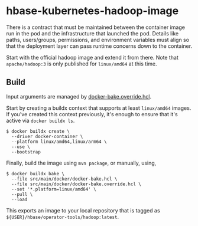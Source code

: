 <!--
 Licensed to the Apache Software Foundation (ASF) under one
 or more contributor license agreements.  See the NOTICE file
 distributed with this work for additional information
 regarding copyright ownership.  The ASF licenses this file
 to you under the Apache License, Version 2.0 (the
 "License"); you may not use this file except in compliance
 with the License.  You may obtain a copy of the License at

     http://www.apache.org/licenses/LICENSE-2.0

 Unless required by applicable law or agreed to in writing, software
 distributed under the License is distributed on an "AS IS" BASIS,
 WITHOUT WARRANTIES OR CONDITIONS OF ANY KIND, either express or implied.
 See the License for the specific language governing permissions and
 limitations under the License.
-->

# hbase-kubernetes-hadoop-image

There is a contract that must be maintained between the container image run in the pod and the
infrastructure that launched the pod. Details like paths, users/groups, permissions, and
environment variables must align so that the deployment layer can pass runtime concerns down to
the container.

Start with the official hadoop image and extend it from there. Note that `apache/hadoop:3` is only
published for `linux/amd64` at this time.

## Build

Input arguments are managed by [docker-bake.override.hcl](./docker-bake.override.hcl).

Start by creating a buildx context that supports at least `linux/amd64` images. If you've created
this context previously, it's enough to ensure that it's active via `docker buildx ls`.

```shell
$ docker buildx create \
  --driver docker-container \
  --platform linux/amd64,linux/arm64 \
  --use \
  --bootstrap
```

Finally, build the image using `mvn package`, or manually, using,

```shell
$ docker buildx bake \
  --file src/main/docker/docker-bake.hcl \
  --file src/main/docker/docker-bake.override.hcl \
  --set '*.platform=linux/amd64' \
  --pull \
  --load
```

This exports an image to your local repository that is tagged as
`${USER}/hbase/operator-tools/hadoop:latest`.
